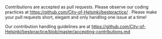 Contributions are accepted as pull requests.  Please observe our coding
practices at https://github.com/City-of-Helsinki/bestpractice/ .
Please make your pull requests short, elegant and only handling one
issue at a time!

Our contribution handling guidelines are at
https://github.com/City-of-Helsinki/bestpractice/blob/master/accepting-contributions.md
